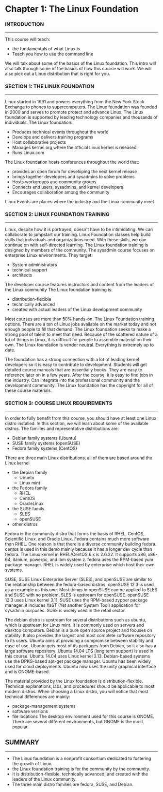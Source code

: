 # Chapter 1: The Linux Foundation

### INTRODUCTION
___


This course will teach:
  * the fundamentals of what Linux is
  * Teach you how to use the command line

We will talk about some of the basics of the Linux foundation. This intro will also talk through some of the basics of how this course will work. We will also pick out a Linux distribution that is right for you.

### SECTION 1: THE LINUX FOUNDATION
___


Linux started in 1991 and powers everything from the New York Stock Exchange to phones to supercomputers. The Linux foundation was founded in 2000 and serves to promote protect and advance Linux. The Linux foundation is supported by leading technology companies and thousands of individuals. The Linux foundation:
  * Produces technical events throughout the world
  * Develops and delivers training programs
  * Host collaborative projects
  * Manages kernel.org where the official Linux kernel is released
  * Runs Linux.com

The Linux foundation hosts conferences throughout the world that:
  * provides an open forum for developing the next kernel release
  * brings together developers and sysadmins to solve problems
  * Hosts workgroups and community groups
  * Connects end users, sysadmins, and kernel developers
  * Encourages collaboration among the community

Linux Events are places where the industry and the Linux community meet.

### SECTION 2: LINUX FOUNDATION TRAINING
___


Linux, despite how it is portrayed, doesn't have to be intimidating. We can collaborate to jumpstart our training. Linux Foundation classes help build skills that individuals and organizations need. With these skills, we can continue on with self-directed learning. The Linux foundation training is designed by members of the community. The sysadmin course focuses on enterprise Linux environments. They target:
  * System administrators
  * technical support
  * architects

The developer course features instructors and content from the leaders of the Linux community The Linux foundation training is:
  * distribution-flexible
  * technically advanced
  * created with actual leaders of the Linux development community

Most courses are more than 50% hands-on. The Linux Foundation training options. There are a ton of Linux jobs available on the market today and not enough people to fill that demand. The Linux foundation seeks to make a strong pool of talent to meet that need. Because of the scattered nature of a lot of things in Linux, it is difficult for people to assemble material on their own. The Linux foundation is vendor neutral. Everything is extremely up to date.

The foundation has a strong connection with a lot of leading kernel developers so it is easy to contribute to development. Students will get detailed course manuals that are essentially books. They are easy to reference later on in a few years. After the course, it is easy to find jobs in the industry. Can integrate into the professional community and the development community. The Linux foundation has the copyright for all of these course materials.

### SECTION 3: COURSE LINUX REQUIREMENTS
___


In order to fully benefit from this course, you should have at least one Linux distro installed. In this section, we will learn about some of the available distros. The families and representative distributions are:
  * Debian family systems (Ubuntu)
  * SUSE family systems (openSUSE)
  * Fedora family systems (CentOS)

There are three main Linux distributions, all of them are based around the Linux kernel
  + the Debian family
    * Ubuntu
    * Linux mint
  + the Fedora family
    * RHEL
     + CentOS
     + OracleLinux
  + the SUSE family
    * SLES
    * openSUSE
  + other distros

Fedora is the community distro that forms the basis of RHEL, CentOS, Scientific Linux, and Oracle Linux. Fedora contains much more software than RHEL. One reason is that there is a diverse community building fedora. centos is used in this demo mainly because it has a longer dev cycle than fedora. The Linux kernel in RHEL/CentOS 6.x is 2.6.32. It supports x86, x86-64, itanium, powerpc, and ibm system z. fedora uses the RPM-based yum package manager. RHEL is widely used by enterprise which host their own systems.












SUSE, SUSE Linux Enterprise Server (SLES), and openSUSE are similar to the relationship between the fedora-based distros. openSUSE 12.3 is used as an example as this one. Most things in openSUSE can be applied to SLES and SUSE with no problem. SLES is upstream for openSUSE. openSUSE 12.3 uses Linux kernel 3.11. SUSE uses the RPM-based zypper package manager. it includes YaST (Yet another System Tool) application for sysadmin purposes. SUSE is widely used in the retail sector.

The debian distro is upstream for several distributions such as ubuntu, which is upstream for Linux mint. It is commonly used on servers and desktop computers. Debian is a pure open source project and focuses on stability. It also provides the largest and most complete software repository to its users. Ubuntu aims at providing a compromise between stability and ease of use. Ubuntu gets most of its packages from Debian, so it also has a large software repository. Ubuntu 14.04 LTS (long term support) is used in this course. Ubuntu 14.04 uses Linux kernel 3.13. Debian-based systems use the DPKG-based apt-get package manager. Ubuntu has been widely used for cloud deployments. Ubuntu now uses the unity graphical interface and is GNOME-based.

The material provided by the Linux foundation is distribution-flexible. Technical explanations, labs, and procedures should be applicable to most modern distros. When choosing a Linux distro, you will notice that most technical differences are mainly:
  * package-management systems
  * software versions
  * file locations The desktop environment used for this course is GNOME. There are several different environments, but GNOME is the most popular.

## SUMMARY
___

  * The Linux foundation is a nonprofit consortium dedicated to fostering the growth of Linux.
  * the Linux foundation training is for the community by the community.
  * It is distribution-flexible, technically advanced, and created with the leaders of the Linux community.
  * The three main distro families are fedora, SUSE, and Debian.
